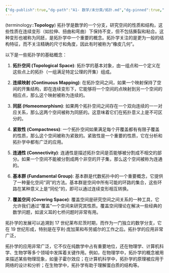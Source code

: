 ```yaml
---
{"dg-publish":true,"dg-path":"A1- 数学/未分类/拓扑.md","dg-pinned":true,"permalink":"/A1- 数学/未分类/拓扑/","pinned":true,"dgPassFrontmatter":true,"noteIcon":"","created":"2024-05-21T15:20:28.262+08:00","updated":"2025-04-14T18:35:25.464+08:00"}
---
```


(terminology::**Topology**)
拓扑学是数学的一个分支，研究空间的性质和结构，这些性质在连续变形（如拉伸、扭曲和弯曲）下保持不变，但不包括撕裂和粘合。这种变形也被称为同胚，是拓扑学中一个重要的概念。拓扑学关注的是更为一般的结构特征，而不关注精确的尺寸和角度，因此有时被称为“橡皮几何”。

以下是一些拓扑学的基础概念：

1. **拓扑空间 (Topological Space)**: 拓扑学的基本对象，由一组点和一个定义在这些点上的拓扑（一组满足特定公理的开集）组成。

2. **连续映射 (Continuous Mapping)**: 在拓扑空间之间，如果一个映射保持了空间的开集结构，即在连续变形下，它能够将一个空间的点映射到另一个空间的相应点，那么这个映射被称为连续的。

3. **同胚 (Homeomorphism)**: 如果两个拓扑空间之间存在一个双向连续的一一对应关系，那么这两个空间被称为同胚的。这意味着它们在拓扑意义上是不可区分的。

4. **紧致性 (Compactness)**: 一个拓扑空间如果满足每个开覆盖都有有限子覆盖的性质，那么这个空间被称为紧致的。紧致性是一个重要的性质，它在分析和拓扑学中都有广泛的应用。

5. **连通性 (Connectivity)**: 连通性是描述拓扑空间是否能够被分割成不相交的部分。如果一个空间不能被分割成两个非空的开子集，那么这个空间被称为连通的。

6. **基本群 (Fundamental Group)**: 基本群是代数拓扑中的一个重要概念，它提供了一种量化空间“洞”的方法。基本群是空间中所有可能的环路的集合，这些环路在某种意义上是“同伦”的，即可以通过连续变形相互转换。

7. **覆盖空间 (Covering Space)**: 覆盖空间是研究空间之间关系的一种工具，它允许我们通过“覆盖”一个空间来研究其性质。覆盖空间理论在解决一些经典的数学问题，如波义耳的七桥问题时非常有用。

拓扑学的发展可以追溯到 17 世纪莱布尼茨时期，而作为一门独立的数学分支，它在 19 世纪形成，特别是在亨利·庞加莱和布劳威尔的工作之后。拓扑学的应用非常广泛，


拓扑学的应用非常广泛，它不仅在纯数学中占有重要地位，还在物理学、计算机科学、生物学等多个领域中发挥着关键作用。例如，在物理学中，拓扑学的概念被用来描述某些物理现象，如量子霍尔效应；在计算机科学中，拓扑学的原理被应用于网络的设计和分析；在生物学中，拓扑学有助于理解蛋白质的结构等。




